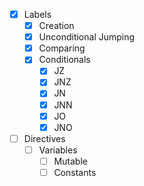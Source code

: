 - [x] Labels
    - [x] Creation
    - [x] Unconditional Jumping
    - [x] Comparing
    - [x] Conditionals
        - [x] JZ
        - [x] JNZ
        - [x] JN
        - [x] JNN
        - [x] JO
        - [x] JNO

- [ ] Directives
    - [ ] Variables
        - [ ] Mutable
        - [ ] Constants
